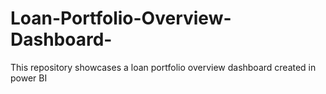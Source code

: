 # Loan-Portfolio-Overview-Dashboard-
This repository showcases a loan portfolio overview dashboard created in power BI


